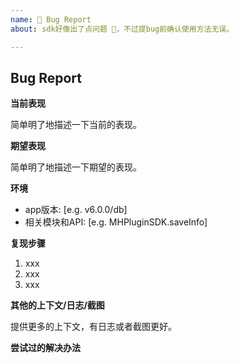 ```yaml
---
name: 🐛 Bug Report
about: sdk好像出了点问题 🤔，不过提bug前确认使用方法无误。

---
```


## Bug Report

**当前表现**

简单明了地描述一下当前的表现。

**期望表现**

简单明了地描述一下期望的表现。

**环境**
- app版本: [e.g. v6.0.0/db]
- 相关模块和API: [e.g. MHPluginSDK.saveInfo]

**复现步骤**
1. xxx
2. xxx
3. xxx

**其他的上下文/日志/截图**

提供更多的上下文，有日志或者截图更好。

**尝试过的解决办法**

<!-- 请添加准确的label>
